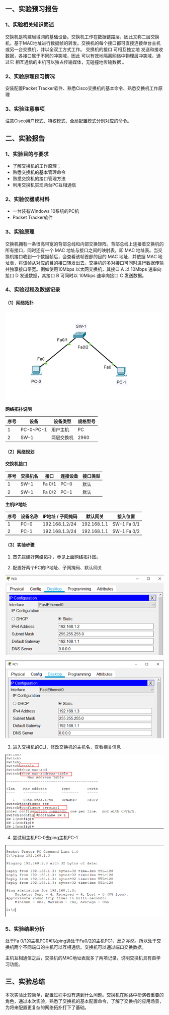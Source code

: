## 一、实验预习报告

### 1、实验相关知识简述

交换机是构建局域网的基础设备。交换机工作在数据链路层，因此又称二层交换机，基于MAC地址进行数据帧的转发。交换机的每个接口都可直接连接单台主机或另一台交换机，并以全双工方式工作。 交换机的接口 可相互独立地 发送和接收数据，各接口属于不同的冲突域，因此 可以有效地隔离网络中物理层冲突域，通过它 相互通信的主机可以独占传输媒体，无碰撞地传输数据 。

### 2、实验原理预习情况

安装配置Packet Tracker软件、熟悉Cisco交换机的基本命令、熟悉交换机工作原理

### 3、实验注意事项

注意Cisco用户模式、特权模式、全局配置模式分别对应的命令。

## 二、实验报告

### 1、实验目的与要求

- 了解交换机的工作原理；
- 熟悉交换机的基本管理命令
- 熟悉交换机的接口管理方法
- 利用交换机实现两台PC互相通信

### 2、实验仪器或材料

- 一台装有Windows 10系统的PC机
- Packet Tracker软件

### 3、实验原理

交换机拥有一条很高带宽的背部总线和内部交换矩阵。背部总线上连接着交换机的所有接口，同时还有一个 MAC 地址与接口之间的映射表，即 MAC 地址表。当交换机接口收到一个数据帧后，会查看该帧首部的目的 MAC 地址，并依据 MAC 地址表，将该帧从对应的目的接口转发出去。交换机的多对接口可同时进行数据传输并独享接口带宽。例如使用10Mbps 以太网交换机，其接口 A 以 10Mbps 速率向接口 D 发送数据，其接口 B 可同时以 10Mbps 速率向接口 C 发送数据。

### 4、实验过程及数据记录

#### （1）网络拓扑

![image-20201127164520328](assets/%E5%AE%9E%E9%AA%8C%E4%B8%80/image-20201127164520328.png)

**网络拓扑说明**

| 序号 | 设备      | 设备类型   | 规格型号 |
| ---- | --------- | ---------- | -------- |
| 1    | PC-0~PC-1 | 用户主机   | PC       |
| 2    | SW-1      | 两层交换机 | 2960     |



#### （2）网络规划

**交换机接口**

| 序号 | 交换机名 | 接口   | 连接设备 | 接口类型 |
| ---- | -------- | ------ | -------- | -------- |
| 1    | SW-1     | Fa 0/1 | PC-0     | 默认     |
| 2    | SW-1     | Fa 0/2 | PC-1     | 默认     |



**主机IP地址**

| 序号 | 设备名称 | IP地址 / 子网掩码 | 默认网关    | 接入位置     |
| ---- | -------- | ----------------- | ----------- | ------------ |
| 1    | PC-0     | 192.168.1.2/24    | 192.168.1.1 | SW-1  Fa 0/1 |
| 2    | PC-1     | 192.168.1.3/24    | 192.168.1.1 | SW-1  Fa 0/2 |



#### （3）实验步骤

1. 首先搭建好网络拓扑，参见上面网络拓扑图。

2. 配置好两个PC的IP地址、子网掩码、默认网关

![image-20201127165834808](assets/%E5%AE%9E%E9%AA%8C%E4%B8%80/image-20201127165834808.png)

![image-20201127165926503](assets/%E5%AE%9E%E9%AA%8C%E4%B8%80/image-20201127165926503.png)

3. 进入交换机的CLI，修改交换机的主机名，查看相关信息

![image-20201127170442115](assets/%E5%AE%9E%E9%AA%8C%E4%B8%80/image-20201127170442115.png)

4. 尝试用主机PC-0去ping主机PC-1

![image-20201127171632287](assets/%E5%AE%9E%E9%AA%8C%E4%B8%80/image-20201127171632287.png)



### 5、实验结果分析

处于Fa 0/1的主机PC0可以ping通处于Fa0/2的主机PC1，反之亦然。所以处于交换机两个不同端口的主机可以互相通信。交换机可以通过端口交换数据。

主机互相通信之后，交换机的MAC地址表就多了两项记录，说明交换机具有自学习功能。



## 三、实验总结

本次实验比较简单，配置过程中没有遇到什么问题。交换机在网路中扮演者重要的角色，通过本次实验，熟悉了交换机的基本配置命令，了解了交换机的应用场景，为将来配置更复杂的网络拓扑打下了基础。





